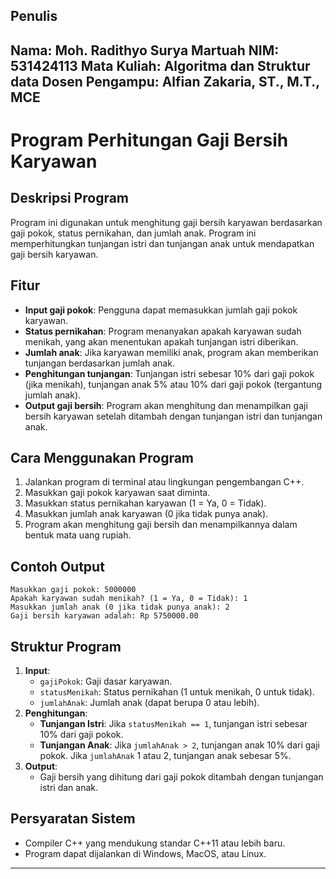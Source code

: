 ## Penulis
Nama: Moh. Radithyo Surya Martuah
NIM: 531424113
Mata Kuliah: Algoritma dan Struktur data
Dosen Pengampu: Alfian Zakaria, ST., M.T., MCE
---

# Program Perhitungan Gaji Bersih Karyawan

## Deskripsi Program
Program ini digunakan untuk menghitung gaji bersih karyawan berdasarkan gaji pokok, status pernikahan, dan jumlah anak. Program ini memperhitungkan tunjangan istri dan tunjangan anak untuk mendapatkan gaji bersih karyawan.

## Fitur
- **Input gaji pokok**: Pengguna dapat memasukkan jumlah gaji pokok karyawan.
- **Status pernikahan**: Program menanyakan apakah karyawan sudah menikah, yang akan menentukan apakah tunjangan istri diberikan.
- **Jumlah anak**: Jika karyawan memiliki anak, program akan memberikan tunjangan berdasarkan jumlah anak.
- **Penghitungan tunjangan**: Tunjangan istri sebesar 10% dari gaji pokok (jika menikah), tunjangan anak 5% atau 10% dari gaji pokok (tergantung jumlah anak).
- **Output gaji bersih**: Program akan menghitung dan menampilkan gaji bersih karyawan setelah ditambah dengan tunjangan istri dan tunjangan anak.

## Cara Menggunakan Program
1. Jalankan program di terminal atau lingkungan pengembangan C++.
2. Masukkan gaji pokok karyawan saat diminta.
3. Masukkan status pernikahan karyawan (1 = Ya, 0 = Tidak).
4. Masukkan jumlah anak karyawan (0 jika tidak punya anak).
5. Program akan menghitung gaji bersih dan menampilkannya dalam bentuk mata uang rupiah.

## Contoh Output
```plaintext
Masukkan gaji pokok: 5000000
Apakah karyawan sudah menikah? (1 = Ya, 0 = Tidak): 1
Masukkan jumlah anak (0 jika tidak punya anak): 2
Gaji bersih karyawan adalah: Rp 5750000.00
```

## Struktur Program
1. **Input**:
   - `gajiPokok`: Gaji dasar karyawan.
   - `statusMenikah`: Status pernikahan (1 untuk menikah, 0 untuk tidak).
   - `jumlahAnak`: Jumlah anak (dapat berupa 0 atau lebih).
2. **Penghitungan**:
   - **Tunjangan Istri**: Jika `statusMenikah == 1`, tunjangan istri sebesar 10% dari gaji pokok.
   - **Tunjangan Anak**: Jika `jumlahAnak > 2`, tunjangan anak 10% dari gaji pokok. Jika `jumlahAnak` 1 atau 2, tunjangan anak sebesar 5%.
3. **Output**:
   - Gaji bersih yang dihitung dari gaji pokok ditambah dengan tunjangan istri dan anak.

## Persyaratan Sistem
- Compiler C++ yang mendukung standar C++11 atau lebih baru.
- Program dapat dijalankan di Windows, MacOS, atau Linux.



---
